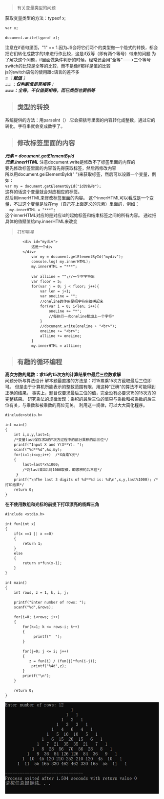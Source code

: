 >有关变量类型的问题  

获取变量类型的方法：typeof x;  
```  
var x;  

document.write(typeof x);  
```  
注意在if语句里面，"1" == 1.因为JS会将它们两个的类型做一个隐式的转换，都会把它们转化成数字的1来进行作比较，这是if双等（即有两个等号）带来的问题
为了解决这个问题，if里面做条件判断的时候，经常还会用“全等”--->三个等号    
switch的比较是全等的比较，而不是像if那样是值的比较  
js的switch语句的使用跟c语言的差不多  
***= ：赋值；    
== ：仅判断值是否相等；    
===：全等，不仅值要相等，而已类型也要相等***  
>## 类型的转换  

系统提供的方法：用parseInt（）.它会把括号里面的内容转化成整数，通过它的转化，字符串就会变成数字了。  
>## 修改标签里面的内容  

***元素 = document.getElementById***  
***元素.innerHTML***
注意document.write是修改不了标签里面的内容的  
要先修改标签里面的内容首先得获取标签，然后再修改内容    
所以用document.geiElementById(" ")来获取标签，然后可以设置一个变量，例如：  
`
var my = document.getElementById("id的名称");
`  
这样的话这个变量就会对应相应的标签。  
然后用innerHTML来修改标签里面的内容。
这个innerHTML可以看成是一个变量，不过这个变量是放在my（自己在上面定义的元素）里面的，例如：  
`  
my.innerHTML = "***";
`  
这个innerHTML对应的是对应id的起始标签和结束标签之间的所有内容。  通过把具体的值赋值给my.innerHTML来改变   
> 打印星星  

```  
        <div id="mydiv">
            这是一个div
        </div>
            var my = document.getElementById("mydiv");
            console.log( my.innerHTML);
            my.innerHTML = "***";

            var allLine = "";//一个空字符串
            var floor = 5;
            for(var j = 0; j < floor; j++){
                var len = j+1;
                var oneLine = "";
                //oneline的作用是把字符串给拼起来
                for(var i = 0; i<len; i++){
                    oneLine += "*";
                    //每执行一次oneline都加上一个字符*
                }
                //document.write(oneline + "<br>");
                oneLine += "<br>";
                allLine += oneLine;
            }
            my.innerHTML = allLine;
```   
>## 有趣的循环编程  

**高次方数的尾数：求15的15次方的计算结果中最后三位数求解**  
问题分析与算法设计
解本题最直接的方法是：将15累乘15次方截取最后三位即可。
但是由于计算机所能表示的整数范围有限，用这种"正确"的算法不可能得到正确的结果。
事实上，题目仅要求最后三位的值，完全没有必要求15的15次方的完整结果。
研究乘法的规律发现：乘积的最后三位的值只与乘数和被乘数的后三位有关，与乘数和被乘数的高位无关。
利用这一规律，可以大大简化程序。
```
#include<stdio.h>

int main()
{
	int i,x,y,last=1;   
    /*变量last保存求X的Y次方过程中的部分乘积的后三位*/
	printf("Input X and Y(X**Y): ");
	scanf("%d**%d",&x,&y);
	for(i=1;i<=y;i++)  /*X自乘Y次*/
	{
		last=last*x%1000;  
        /*将last乘X后对1000取模，即求积的后三位*/
	 } 
	printf("\nThe last 3 digits of %d**%d is: %d\n",x,y,last%1000); /*打印结果*/
	return 0;
} 
```



**在不使用数组和光标的前提下打印漂亮的杨辉三角**  
```
#include <stdio.h>

int fun(int x)
{
    if(x ==1 || x ==0)
    {
        return 1;
    }
    else
    {
        return x*fun(x-1);
    }
}

int main()
{
    int rows, z = 1, k, i, j;

    printf("Enter number of rows: ");
    scanf("%d",&rows);

    for(i=0; i<rows; i++)
    {
        for(k=1; k <= rows-i; k++)
        {
             printf("  ");
        }   

        for(j=0; j <= i; j++)
        {       
           z = fun(i) / (fun(j)*fun(i-j));
            printf("%4d",z);
        }
        printf("\n");
    }

    return 0;
}
```
![运行结果](QQ图片20200322184141.jpg)
